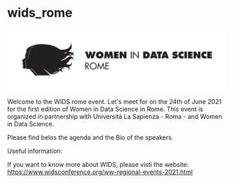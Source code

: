 # wids_rome

![Logo of WIDS-Rome Event](/images/wids-black-1line.jpg)

Welcome to the WIDS rome event. Let's meet for on the 24th of June 2021 for the first edition of Women in Data Science in Rome.
This event is organized in partnership with Università La Sapienza - Roma - and Women in Data Science.


Please find belos the agenda and the Bio of the speakers.

Useful information: 

If you want to know more about WIDS, please visti the website: https://www.widsconference.org/ww-regional-events-2021.html

